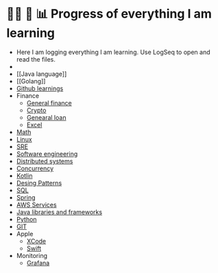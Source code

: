 # 👨‍💻 📝 📊 Progress of everything I am learning
- Here I am logging everything I am learning. Use LogSeq to open and read the files.
-
- [[Java language]]
- [[Golang]]
- [Github learnings](github.md)
- Finance
	- [General finance](finance/general_finance.md)
	- [Crypto](finance/crypto.md)
	- [Genearal loan](finance/loan.md)
	- [Excel](finance/excel.md)
- [Math](math.md)
- [Linux](linux.md)
- [SRE](sre.md)
- [Software engineering](software_engineering.md)
- [Distributed systems](distributed_systems.md)
- [Concurrency](concurrency.md)
- [Kotlin](kotlin.md)
- [Desing Patterns](design_patterns.md)
- [SQL](sql.md)
- [Spring](spring.md)
- [AWS Services](aws_services.md)
- [Java libraries and frameworks](java_fx_and_libs.md)
- [Python](Python.md)
- [GIT](git.md)
- Apple
	- [XCode](apple/xcode.md)
	- [Swift](apple/swift.md)
- Monitoring
	- [Grafana](monitoring/grafana.md)
